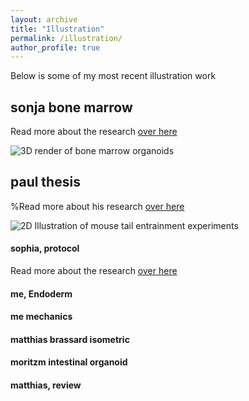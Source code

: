 ```yaml
---
layout: archive
title: "Illustration"
permalink: /illustration/
author_profile: true
---
```


Below is some of my most recent illustration work

## sonja bone marrow

Read more about the research [over here](https://www.biorxiv.org/content/10.1101/2021.05.26.445803v1)

![3D render of bone marrow organoids](https://StefanoVianello.github.io/images/Illustration_sonja01.PNG)

## paul thesis

%Read more about his research [over here](https://pglsanchez.github.io/)

![2D Illustration of mouse tail entrainment experiments](https://StefanoVianello.github.io/images/Illustration_paul01.PNG)

#### sophia, protocol

Read more about the research [over here](https://www.biorxiv.org/content/10.1101/2021.05.26.445803v1)


#### me, Endoderm

#### me mechanics

#### matthias brassard isometric

#### moritzm intestinal organoid

#### matthias, review
